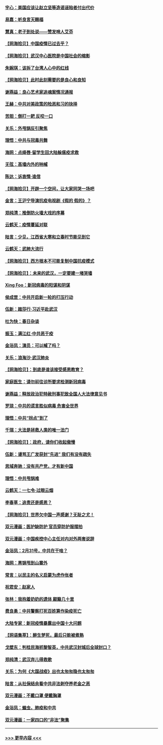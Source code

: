#### [宇心：美国应该让赵立坚等造谣诬陷者付出代价](../pages/nsc993/n11950309.md?t=03190231) 
#### [易嘉：听良言天赐福](../pages/nsc993/n11949334.md?t=03190231) 
#### [慧真：老子到处说——赞发哨人艾芬](../pages/nsc993/n11949274.md?t=03190231) 
#### [【网海拾贝】中国疫情已过去乎？](../pages/nsc993/n11949052.md?t=03190231) 
#### [【网海拾贝】武汉中心医院是中国社会的缩影](../pages/nsc993/n11946574.md?t=03190231) 
#### [朱婉琪：该拆了台湾人心中的红线](../pages/nsc993/n11946959.md?t=03190231) 
#### [【网海拾贝】此时此刻需要的是良心和良知](../pages/nsc993/n11945471.md?t=03190231) 
#### [谢燕益：良心艺术家追魂案情况通报](../pages/nsc993/n11945327.md?t=03190231) 
#### [王赫：中共对美政策的险恶和习的抉择](../pages/nsc993/n11944942.md?t=03190231) 
#### [苦胆：倒打一耙 反咬一口](../pages/nsc993/n11944542.md?t=03190231) 
#### [关乐：外甩锅反引聚焦](../pages/nsc993/n11944211.md?t=03190231) 
#### [理悟：中共与冠毒共舞](../pages/nsc993/n11944197.md?t=03190231) 
#### [海网：点绛唇‧留学生回大陆躲瘟疫求救](../pages/nsc993/n11944043.md?t=03190231) 
#### [无弦：高墙内外的呐喊](../pages/nsc993/n11943684.md?t=03190231) 
#### [陈达：诉衷情·谁信](../pages/nsc993/n11942899.md?t=03190231) 
#### [【网海拾贝】开辟一个空间，让大家同哭一场吧](../pages/nsc993/n11942165.md?t=03190231) 
#### [金言：王沪宁导演抗疫电视剧《假的 假的》？](../pages/nsc993/n11941510.md?t=03190231) 
#### [郑纯清：推倒防火墙大戏的序幕](../pages/nsc993/n11940838.md?t=03190231) 
#### [云鹤天：疫情蔓延对联](../pages/nsc993/n11940579.md?t=03190231) 
#### [陆言：少见，江西省大寒和立春时节能见到它](../pages/nsc993/n11939983.md?t=03190231) 
#### [云鹤天：武肺大流行](../pages/nsc993/n11939902.md?t=03190231) 
#### [【网海拾贝】西方根本不可能复制中国抗疫模式](../pages/nsc993/n11939725.md?t=03190231) 
#### [【网海拾贝】：未来的武汉，一定要建一堵哭墙](../pages/nsc993/n11938684.md?t=03190231) 
#### [Xing Foo：新冠病毒的阳谋和阴谋](../pages/nsc993/n11936086.md?t=03190231) 
#### [侯成罡：中共开启新一轮的打压行动](../pages/nsc993/n11935730.md?t=03190231) 
#### [伍新：踏莎行‧习近平赴武汉](../pages/nsc993/n11935157.md?t=03190231) 
#### [吐为快：春日杂谈](../pages/nsc993/n11934776.md?t=03190231) 
#### [振玉：满江红‧中共恶于疫](../pages/nsc993/n11934647.md?t=03190231) 
#### [金浴凤：演员：可以喊了吗？](../pages/nsc993/n11934602.md?t=03190231) 
#### [关乐：浪淘沙·武汉肺炎](../pages/nsc993/n11931792.md?t=03190231) 
#### [【网海拾贝】：到底是谁该接受感恩教育？](../pages/nsc993/n11931552.md?t=03190231) 
#### [家庭医生：请勿前往诊所要求检测新冠病毒](../pages/nsc993/n11929190.md?t=03190231) 
#### [谢燕益：释放政治犯特赦刑事犯致全国人大法律意见书](../pages/nsc993/n11928978.md?t=03190231) 
#### [罗琼：中共的谎言胜似病毒 危害全世界](../pages/nsc993/n11922636.md?t=03190231) 
#### [理悟：中共“拐点”到了](../pages/nsc993/n11928496.md?t=03190231) 
#### [千瑞：大法是拯救人类的唯一法门](../pages/nsc993/n11927637.md?t=03190231) 
#### [【网海拾贝】：政府，请你们收起傲慢](../pages/nsc993/n11926932.md?t=03190231) 
#### [伍新：谩骂王广发获封“先进” 我们有没有疏失](../pages/nsc993/n11926101.md?t=03190231) 
#### [思域奔驰：没有共产党，才有新中国](../pages/nsc993/n11926058.md?t=03190231) 
#### [理悟：中共甩锅难](../pages/nsc993/n11925355.md?t=03190231) 
#### [云鹤天：一七令·过眼云烟](../pages/nsc993/n11925284.md?t=03190231) 
#### [李春草：追责还是感恩？](../pages/nsc993/n11925274.md?t=03190231) 
#### [【网海拾贝】世界欠中国一声感谢？无耻之尤！](../pages/nsc993/n11925239.md?t=03190231) 
#### [双元漫画：医护缺防护 官员穿防护服摆拍](../pages/nsc993/n11923899.md?t=03190231) 
#### [双元漫画：中国疾控中心主任对内对外两套说辞](../pages/nsc993/n11921994.md?t=03190231) 
#### [金浴凤：2月31号，中共在干啥？](../pages/nsc993/n11922706.md?t=03190231) 
#### [海网：黑锅甩到山寨外](../pages/nsc993/n11922688.md?t=03190231) 
#### [常言：以民主的名义启蒙为虎作伥者](../pages/nsc993/n11922217.md?t=03190231) 
#### [祝君安：赵家人](../pages/nsc993/n11922209.md?t=03190231) 
#### [张林：我抱着奶奶的遗体 颠簸几十里](../pages/nsc993/n11920945.md?t=03190231) 
#### [费良勇：中共警察打死百姓算作染疫死亡](../pages/nsc993/n11919264.md?t=03190231) 
#### [大陆专家：新冠疫情暴露出中国十大问题](../pages/nsc993/n11919187.md?t=03190231) 
#### [【网语集萃】：醉生梦死，最后只能被煮熟](../pages/nsc993/n11918994.md?t=03190231) 
#### [戈壁东：判桂民海抓黎智英，中共武汉封城后全球封口？](../pages/nsc993/n11917982.md?t=03190231) 
#### [郑纯清：武汉弃儿得救歌](../pages/nsc993/n11917881.md?t=03190231) 
#### [关乐：为何《大国战疫》出也太匆匆隐也太匆匆](../pages/nsc993/n11917792.md?t=03190231) 
#### [陆言：从社保结余看中共非法剥夺养老金之恶](../pages/nsc993/n11917084.md?t=03190231) 
#### [双元漫画：不戴口罩 便戴胸罩](../pages/nsc993/n11916447.md?t=03190231) 
#### [金浴凤：蝗虫，肺疫和中共](../pages/nsc993/n11916904.md?t=03190231) 
#### [双元漫画：一家四口的“非法”聚集](../pages/nsc993/n11916378.md?t=03190231) 

----
#### [ >>> 更早内容 <<< ](../indexes/nsc993-earlier.md)

